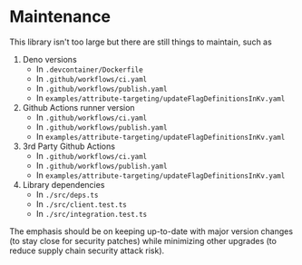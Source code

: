 # Maintenance

This library isn't too large but there are still things to maintain, such as

1. Deno versions
   - In `.devcontainer/Dockerfile`
   - In `.github/workflows/ci.yaml`
   - In `.github/workflows/publish.yaml`
   - In `examples/attribute-targeting/updateFlagDefinitionsInKv.yaml`
2. Github Actions runner version
   - In `.github/workflows/ci.yaml`
   - In `.github/workflows/publish.yaml`
   - In `examples/attribute-targeting/updateFlagDefinitionsInKv.yaml`
3. 3rd Party Github Actions
   - In `.github/workflows/ci.yaml`
   - In `.github/workflows/publish.yaml`
   - In `examples/attribute-targeting/updateFlagDefinitionsInKv.yaml`
4. Library dependencies
   - In `./src/deps.ts`
   - In `./src/client.test.ts`
   - In `./src/integration.test.ts`

The emphasis should be on keeping up-to-date with major version changes (to stay
close for security patches) while minimizing other upgrades (to reduce supply
chain security attack risk).
